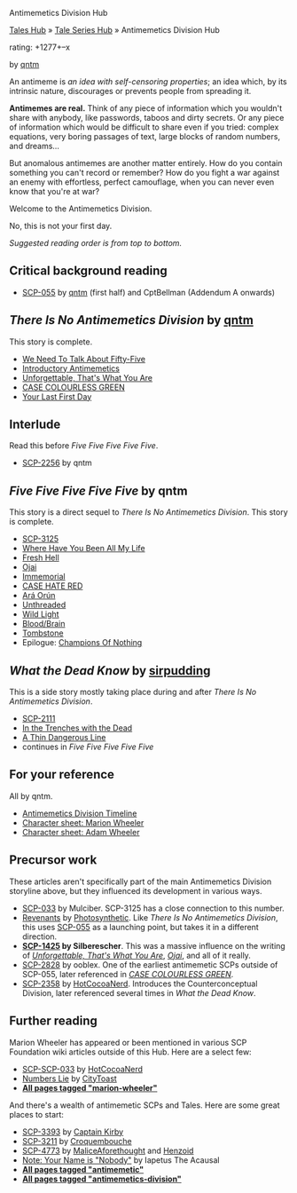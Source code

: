 Antimemetics Division Hub

[Tales Hub](https://scp-wiki.wikidot.com/foundation-tales) » [Tale Series Hub](https://scp-wiki.wikidot.com/series-archive) » Antimemetics Division Hub

rating: +1277+–x

by [qntm](https://scp-wiki.wikidot.com/qntm-s-author-page)

An antimeme is _an idea with self-censoring properties_; an idea which, by its intrinsic nature, discourages or prevents people from spreading it.

**Antimemes are real.** Think of any piece of information which you wouldn't share with anybody, like passwords, taboos and dirty secrets. Or any piece of information which would be difficult to share even if you tried: complex equations, very boring passages of text, large blocks of random numbers, and dreams…

But anomalous antimemes are another matter entirely. How do you contain something you can't record or remember? How do you fight a war against an enemy with effortless, perfect camouflage, when you can never even know that you're at war?

Welcome to the Antimemetics Division.

No, this is not your first day.

_Suggested reading order is from top to bottom._

## Critical background reading

- [SCP-055](https://scp-wiki.wikidot.com/scp-055) by [qntm](https://scp-wiki.wikidot.com/qntm-s-author-page) (first half) and CptBellman (Addendum A onwards)

## _There Is No Antimemetics Division_ by [qntm](https://scp-wiki.wikidot.com/qntm-s-author-page)

This story is complete.

- [We Need To Talk About Fifty-Five](https://scp-wiki.wikidot.com/we-need-to-talk-about-fifty-five)
- [Introductory Antimemetics](https://scp-wiki.wikidot.com/introductory-antimemetics)
- [Unforgettable, That's What You Are](https://scp-wiki.wikidot.com/unforgettable-that-s-what-you-are)
- [CASE COLOURLESS GREEN](https://scp-wiki.wikidot.com/case-colourless-green)
- [Your Last First Day](https://scp-wiki.wikidot.com/your-last-first-day)

## Interlude

Read this before _Five Five Five Five Five_.

- [SCP-2256](https://scp-wiki.wikidot.com/scp-2256) by qntm

## _Five Five Five Five Five_ by qntm

This story is a direct sequel to _There Is No Antimemetics Division_. This story is complete.

- [SCP-3125](https://scp-wiki.wikidot.com/scp-3125)
- [Where Have You Been All My Life](https://scp-wiki.wikidot.com/where-have-you-been-all-my-life)
- [Fresh Hell](https://scp-wiki.wikidot.com/fresh-hell)
- [Ojai](https://scp-wiki.wikidot.com/ojai)
- [Immemorial](https://scp-wiki.wikidot.com/immemorial)
- [CASE HATE RED](https://scp-wiki.wikidot.com/case-hate-red)
- [Ará Orún](https://scp-wiki.wikidot.com/ara-orun)
- [Unthreaded](https://scp-wiki.wikidot.com/unthreaded)
- [Wild Light](https://scp-wiki.wikidot.com/the-wild-light)
- [Blood/Brain](https://scp-wiki.wikidot.com/blood-brain)
- [Tombstone](https://scp-wiki.wikidot.com/tombstone)
- Epilogue: [Champions Of Nothing](https://scp-wiki.wikidot.com/champions-of-nothing)

## _What the Dead Know_ by [sirpudding](https://scp-wiki.wikidot.com/sirpudding-s-author-page)

This is a side story mostly taking place during and after _There Is No Antimemetics Division_.

- [SCP-2111](https://scp-wiki.wikidot.com/scp-2111)
- [In the Trenches with the Dead](https://scp-wiki.wikidot.com/in-the-trenches-with-the-dead)
- [A Thin Dangerous Line](https://scp-wiki.wikidot.com/a-thin-dangerous-line)
- continues in _Five Five Five Five Five_

## For your reference

All by qntm.

- [Antimemetics Division Timeline](https://scp-wiki.wikidot.com/antimemetics-division-timeline)
- [Character sheet: Marion Wheeler](https://scp-wiki.wikidot.com/antimemetics-division-hub/offset/1)
- [Character sheet: Adam Wheeler](https://scp-wiki.wikidot.com/antimemetics-division-hub/offset/2)

## Precursor work

These articles aren't specifically part of the main Antimemetics Division storyline above, but they influenced its development in various ways.

- [SCP-033](https://scp-wiki.wikidot.com/scp-033) by Mulciber. SCP-3125 has a close connection to this number.
- [Revenants](https://scp-wiki.wikidot.com/revenants) by [Photosynthetic](https://scp-wiki.wikidot.com/photosynthetics-personnel-file). Like _There Is No Antimemetics Division_, this uses [SCP-055](https://scp-wiki.wikidot.com/scp-055) as a launching point, but takes it in a different direction.
- **[SCP-1425](https://scp-wiki.wikidot.com/scp-1425) by Silberescher**. This was a massive influence on the writing of _[Unforgettable, That's What You Are](https://scp-wiki.wikidot.com/unforgettable-that-s-what-you-are)_, _[Ojai](https://scp-wiki.wikidot.com/ojai)_, and all of it really.
- [SCP-2828](https://scp-wiki.wikidot.com/scp-2828) by ooblex. One of the earliest antimemetic SCPs outside of SCP-055, later referenced in _[CASE COLOURLESS GREEN](https://scp-wiki.wikidot.com/case-colourless-green)_.
- [SCP-2358](https://scp-wiki.wikidot.com/scp-2358) by [HotCocoaNerd](https://scp-wiki.wikidot.com/cocoa-s-author-page). Introduces the Counterconceptual Division, later referenced several times in _What the Dead Know_.

## Further reading

Marion Wheeler has appeared or been mentioned in various SCP Foundation wiki articles outside of this Hub. Here are a select few:

- [SCP-SCP-033](https://scp-wiki.wikidot.com/scp-scp-033) by [HotCocoaNerd](https://scp-wiki.wikidot.com/cocoa-s-author-page)
- [Numbers Lie](https://scp-wiki.wikidot.com/numbers-lie) by [CityToast](https://scp-wiki.wikidot.com/reixis-personnel-file)
- **[All pages tagged "marion-wheeler"](https://scp-wiki.wikidot.com/system:page-tags/tag/marion-wheeler)**

And there's a wealth of antimemetic SCPs and Tales. Here are some great places to start:

- [SCP-3393](https://scp-wiki.wikidot.com/scp-3393) by [Captain Kirby](https://scp-wiki.wikidot.com/captain-kirby-s-personal-file)
- [SCP-3211](https://scp-wiki.wikidot.com/scp-3211) by [Croquembouche](https://scp-wiki.wikidot.com/croquembouche)
- [SCP-4773](https://scp-wiki.wikidot.com/scp-4773) by [MaliceAforethought](https://scp-wiki.wikidot.com/maliceaf-author-ght) and [Henzoid](https://scp-wiki.wikidot.com/henzoids-author-page)
- [Note: Your Name is "Nobody"](https://scp-wiki.wikidot.com/note-your-name-is-nobody) by Iapetus The Acausal
- **[All pages tagged "antimemetic"](https://scp-wiki.wikidot.com/system:page-tags/tag/antimemetic)**
- **[All pages tagged "antimemetics-division"](https://scp-wiki.wikidot.com/system:page-tags/tag/antimemetics-division)**